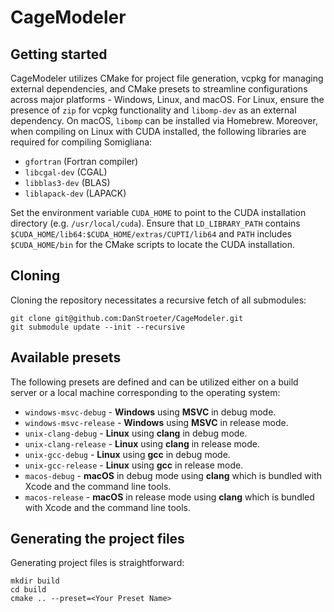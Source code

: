# CageModeler

## Getting started

CageModeler utilizes CMake for project file generation, vcpkg for managing external dependencies, and CMake presets 
to streamline configurations across major platforms - Windows, Linux, and macOS. For Linux, ensure the presence of
`zip` for vcpkg functionality and `libomp-dev` as an external dependency. On macOS, `libomp` can be installed via 
Homebrew. Moreover, when compiling on Linux with CUDA installed, the following libraries are required for compiling Somigliana:

- `gfortran` (Fortran compiler)
- `libcgal-dev` (CGAL)
- `libblas3-dev` (BLAS)
- `liblapack-dev` (LAPACK)

Set the environment variable `CUDA_HOME` to point to the CUDA installation directory (e.g. `/usr/local/cuda`).
Ensure that `LD_LIBRARY_PATH` contains `$CUDA_HOME/lib64:$CUDA_HOME/extras/CUPTI/lib64` and `PATH` includes `$CUDA_HOME/bin`
for the CMake scripts to locate the CUDA installation.

## Cloning

Cloning the repository necessitates a recursive fetch of all submodules:

```
git clone git@github.com:DanStroeter/CageModeler.git
git submodule update --init --recursive
```

## Available presets

The following presets are defined and can be utilized either on a build server or a local machine corresponding to the operating system:

- `windows-msvc-debug` - <strong>Windows</strong> using <strong>MSVC</strong> in debug mode.
- `windows-msvc-release` - <strong>Windows</strong> using <strong>MSVC</strong> in release mode.
- `unix-clang-debug` - <strong>Linux</strong> using <strong>clang</strong> in debug mode.
- `unix-clang-release` - <strong>Linux</strong> using <strong>clang</strong> in release mode.
- `unix-gcc-debug` - <strong>Linux</strong> using <strong>gcc</strong> in debug mode.
- `unix-gcc-release` - <strong>Linux</strong> using <strong>gcc</strong> in release mode.
- `macos-debug` - <strong>macOS</strong> in debug mode using <strong>clang</strong> which is bundled with Xcode and the command line tools.
- `macos-release` - <strong>macOS</strong> in release mode using <strong>clang</strong> which is bundled with Xcode and the command line tools.

## Generating the project files

Generating project files is straightforward:
```
mkdir build
cd build
cmake .. --preset=<Your Preset Name>
```
